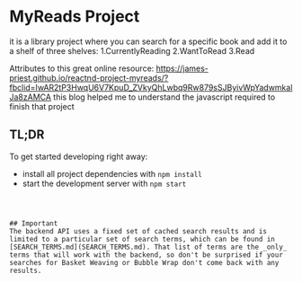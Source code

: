 # MyReads Project

it is a library project where you can search for a specific book and add it to a shelf of three shelves:
1.CurrentlyReading
2.WantToRead
3.Read

Attributes to this great online resource:
https://james-priest.github.io/reactnd-project-myreads/?fbclid=IwAR2tP3HwqU6V7KpuD_ZVkyQhLwbq9Rw879sSJByivWpYadwmkalJa8zAMCA
this blog helped me to understand the javascript required to finish that project

## TL;DR

To get started developing right away:

* install all project dependencies with `npm install`
* start the development server with `npm start`


```



## Important
The backend API uses a fixed set of cached search results and is limited to a particular set of search terms, which can be found in [SEARCH_TERMS.md](SEARCH_TERMS.md). That list of terms are the _only_ terms that will work with the backend, so don't be surprised if your searches for Basket Weaving or Bubble Wrap don't come back with any results.

